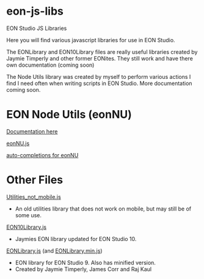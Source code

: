 # eon-js-libs
EON Studio JS Libraries

Here you will find various javascript libraries for use in EON Studio.

The EONLibrary and EON10Library files are really useful libraries created by Jaymie Timperly and other former EONites. They still work and have there own documentation (coming soon)

The Node Utils library was created by myself to perform various actions I find I need often when writing scripts in EON Studio.
More documentation coming soon.

# EON Node Utils (eonNU)

[Documentation here](NodeUtilsDoc.md) 

[eonNU.js](eonNU_001.js)

[auto-completions for eonNU](eonNU.sublime-completions)

# Other Files

[Utilities_not_mobile.js](Utilities_not_mobile.js)

- An old utilities library that does not work on mobile, but may still be of some use.

[EON10Library.js](EON10Library.js)

- Jaymies EON library updated for EON Studio 10.

[EONLibrary.js](EONLibrary.js) (and [EONLibrary.min.js](EONLibrary.min.js))

- EON library for EON Studio 9. Also has minified version.
- Created by Jaymie Timperly, James Corr and Raj Kaul
